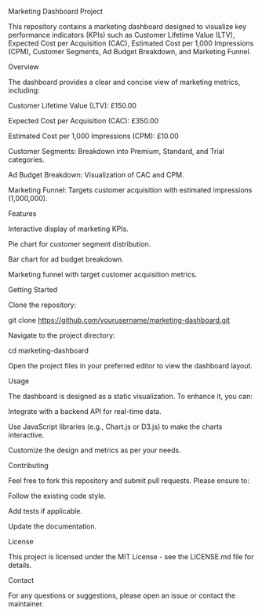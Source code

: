 Marketing Dashboard Project

This repository contains a marketing dashboard designed to visualize key performance indicators (KPIs) such as Customer Lifetime Value (LTV), Expected Cost per Acquisition (CAC), Estimated Cost per 1,000 Impressions (CPM), Customer Segments, Ad Budget Breakdown, and Marketing Funnel.

Overview

The dashboard provides a clear and concise view of marketing metrics, including:





Customer Lifetime Value (LTV): £150.00



Expected Cost per Acquisition (CAC): £350.00



Estimated Cost per 1,000 Impressions (CPM): £10.00



Customer Segments: Breakdown into Premium, Standard, and Trial categories.



Ad Budget Breakdown: Visualization of CAC and CPM.



Marketing Funnel: Targets customer acquisition with estimated impressions (1,000,000).

Features





Interactive display of marketing KPIs.



Pie chart for customer segment distribution.



Bar chart for ad budget breakdown.



Marketing funnel with target customer acquisition metrics.

Getting Started





Clone the repository:

git clone https://github.com/yourusername/marketing-dashboard.git



Navigate to the project directory:

cd marketing-dashboard



Open the project files in your preferred editor to view the dashboard layout.

Usage

The dashboard is designed as a static visualization. To enhance it, you can:





Integrate with a backend API for real-time data.



Use JavaScript libraries (e.g., Chart.js or D3.js) to make the charts interactive.



Customize the design and metrics as per your needs.

Contributing

Feel free to fork this repository and submit pull requests. Please ensure to:





Follow the existing code style.



Add tests if applicable.



Update the documentation.

License

This project is licensed under the MIT License - see the LICENSE.md file for details.

Contact

For any questions or suggestions, please open an issue or contact the maintainer.
